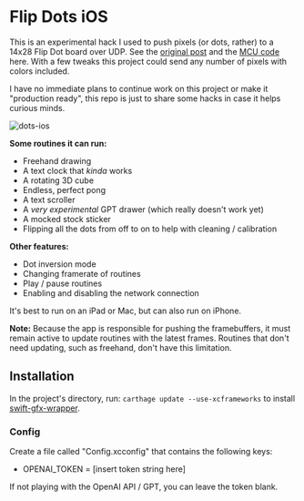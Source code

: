 # Flip Dots iOS

This is an experimental hack I used to push pixels (or dots, rather) to a 14x28 Flip Dot board over UDP. See the [original post](https://www.tannr.com/2021/03/31/flip-dots/) and the [MCU code](https://github.com/twstokes/flipdots) here. With a few tweaks this project could send any number of pixels with colors included.

I have no immediate plans to continue work on this project or make it "production ready", this repo is just to share some hacks in case it helps curious minds.

![dots-ios](https://github.com/twstokes/flipdots-ios/assets/2092798/e0794297-5664-41f7-9e82-078cc0b065da)

**Some routines it can run:**
- Freehand drawing
- A text clock that _kinda_ works
- A rotating 3D cube
- Endless, perfect pong
- A text scroller
- A _very experimental_ GPT drawer (which really doesn't work yet)
- A mocked stock sticker
- Flipping all the dots from off to on to help with cleaning / calibration

**Other features:**
- Dot inversion mode
- Changing framerate of routines
- Play / pause routines
- Enabling and disabling the network connection

It's best to run on an iPad or Mac, but can also run on iPhone.

**Note:** Because the app is responsible for pushing the framebuffers, it must remain active to update routines with the latest frames. Routines that don't need updating, such as freehand, don't have this limitation.

## Installation
In the project's directory, run: `carthage update --use-xcframeworks` to install [swift-gfx-wrapper](https://github.com/twstokes/swift-gfx-wrapper).

### Config

Create a file called "Config.xcconfig" that contains the following keys:
- OPENAI_TOKEN = [insert token string here]

If not playing with the OpenAI API / GPT, you can leave the token blank.
